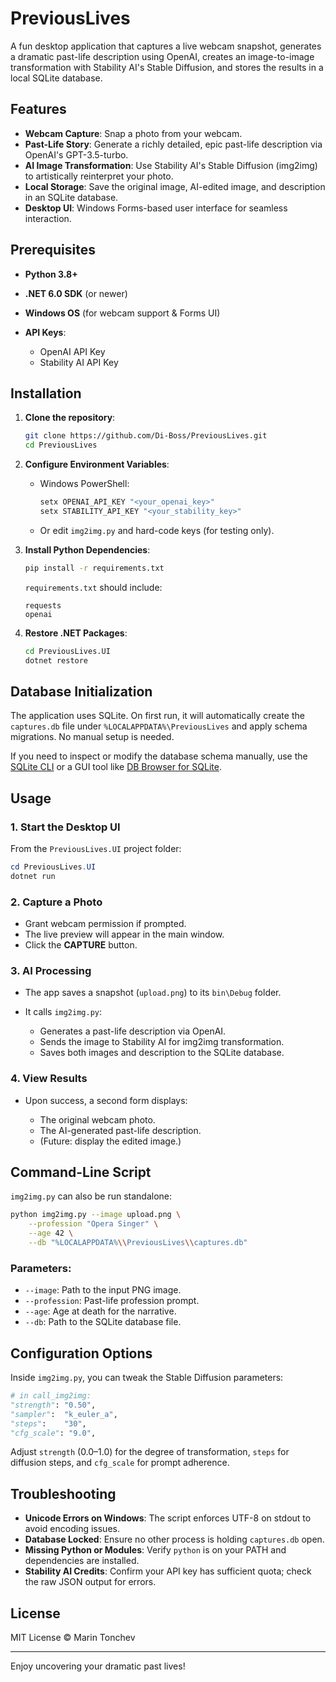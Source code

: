 # PreviousLives

A fun desktop application that captures a live webcam snapshot, generates a dramatic past-life description using OpenAI, creates an image-to-image transformation with Stability AI's Stable Diffusion, and stores the results in a local SQLite database.

## Features

* **Webcam Capture**: Snap a photo from your webcam.
* **Past-Life Story**: Generate a richly detailed, epic past-life description via OpenAI's GPT-3.5-turbo.
* **AI Image Transformation**: Use Stability AI's Stable Diffusion (img2img) to artistically reinterpret your photo.
* **Local Storage**: Save the original image, AI-edited image, and description in an SQLite database.
* **Desktop UI**: Windows Forms-based user interface for seamless interaction.

## Prerequisites

* **Python 3.8+**
* **.NET 6.0 SDK** (or newer)
* **Windows OS** (for webcam support & Forms UI)
* **API Keys**:

  * OpenAI API Key
  * Stability AI API Key

## Installation

1. **Clone the repository**:

   ```bash
   git clone https://github.com/Di-Boss/PreviousLives.git
   cd PreviousLives
   ```

2. **Configure Environment Variables**:

   * Windows PowerShell:

     ```powershell
     setx OPENAI_API_KEY "<your_openai_key>"
     setx STABILITY_API_KEY "<your_stability_key>"
     ```
   * Or edit `img2img.py` and hard-code keys (for testing only).

3. **Install Python Dependencies**:

   ```bash
   pip install -r requirements.txt
   ```

   `requirements.txt` should include:

   ```text
   requests
   openai
   ```

4. **Restore .NET Packages**:

   ```bash
   cd PreviousLives.UI
   dotnet restore
   ```

## Database Initialization

The application uses SQLite. On first run, it will automatically create the `captures.db` file under `%LOCALAPPDATA%\PreviousLives` and apply schema migrations. No manual setup is needed.

If you need to inspect or modify the database schema manually, use the [SQLite CLI](https://www.sqlite.org/cli.html) or a GUI tool like [DB Browser for SQLite](https://sqlitebrowser.org/).

## Usage

### 1. Start the Desktop UI

From the `PreviousLives.UI` project folder:

```powershell
cd PreviousLives.UI
dotnet run
```

### 2. Capture a Photo

* Grant webcam permission if prompted.
* The live preview will appear in the main window.
* Click the **CAPTURE** button.

### 3. AI Processing

* The app saves a snapshot (`upload.png`) to its `bin\Debug` folder.
* It calls `img2img.py`:

  * Generates a past-life description via OpenAI.
  * Sends the image to Stability AI for img2img transformation.
  * Saves both images and description to the SQLite database.

### 4. View Results

* Upon success, a second form displays:

  * The original webcam photo.
  * The AI-generated past-life description.
  * (Future: display the edited image.)

## Command-Line Script

`img2img.py` can also be run standalone:

```bash
python img2img.py --image upload.png \
    --profession "Opera Singer" \
    --age 42 \
    --db "%LOCALAPPDATA%\\PreviousLives\\captures.db"
```

### Parameters:

* `--image`: Path to the input PNG image.
* `--profession`: Past-life profession prompt.
* `--age`: Age at death for the narrative.
* `--db`: Path to the SQLite database file.

## Configuration Options

Inside `img2img.py`, you can tweak the Stable Diffusion parameters:

```python
# in call_img2img:
"strength": "0.50",
"sampler":  "k_euler_a",
"steps":    "30",
"cfg_scale": "9.0",
```

Adjust `strength` (0.0–1.0) for the degree of transformation, `steps` for diffusion steps, and `cfg_scale` for prompt adherence.

## Troubleshooting

* **Unicode Errors on Windows**: The script enforces UTF-8 on stdout to avoid encoding issues.
* **Database Locked**: Ensure no other process is holding `captures.db` open.
* **Missing Python or Modules**: Verify `python` is on your PATH and dependencies are installed.
* **Stability AI Credits**: Confirm your API key has sufficient quota; check the raw JSON output for errors.

## License

MIT License © Marin Tonchev

---

Enjoy uncovering your dramatic past lives!
